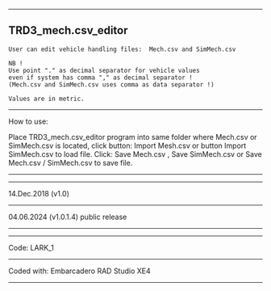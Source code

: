 ----------------------------------------------------------------------------------------
TRD3_mech.csv_editor
----------------------------------------------------------------------------------------


	User can edit vehicle handling files:  Mech.csv and SimMech.csv

	NB ! 
	Use point "." as decimal separator for vehicle values 
	even if system has comma "," as decimal separator !
	(Mech.csv and SimMech.csv uses comma as data separator !)

	Values are in metric.
	
----------------------------------------------------------------------------------------
 How to use:

 Place TRD3_mech.csv_editor  program into same folder where Mech.csv or SimMech.csv
  is located, click button: Import Mesh.csv    or button Import SimMech.csv  to load file.
  Click:  Save Mech.csv , Save SimMech.csv or   Save Mech.csv / SimMech.csv   to save file.
  
----------------------------------------------------------------------------------------









----------------------------------------------------------------------------------------
14.Dec.2018 (v1.0)

----------------------------------------------------------------------------------------
04.06.2024 (v1.0.1.4) 
public release

----------------------------------------------------------------------------------------









----------------------------------------------------------------------------------------
Code: LARK_1

----------------------------------------------------------------------------------------
Coded with: Embarcadero RAD Studio XE4

----------------------------------------------------------------------------------------
